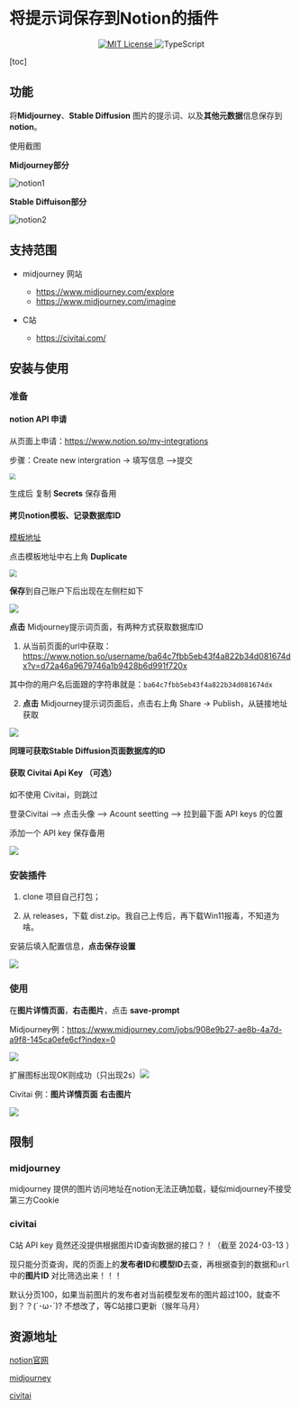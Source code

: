 # 将提示词保存到Notion的插件

<p align="center">
  <a href="LICENSE" target="_blank">
    <img alt="MIT License" src="https://img.shields.io/github/license/yetone/openai-translator.svg?style=flat-square" />
  </a>
  <img alt="TypeScript" src="https://img.shields.io/badge/-TypeScript-blue?style=flat-square&logo=typescript&logoColor=white" />
</p>    
[toc]




## 功能
将**Midjourney**、**Stable Diffusion** 图片的提示词、以及**其他元数据**信息保存到**notion**。



使用截图

**Midjourney部分**

![notion1](./other/notion1.jpg)

**Stable Diffuison部分**

![notion2](./other/notion2.jpg)



## 支持范围
- midjourney 网站
    - https://www.midjourney.com/explore
    - https://www.midjourney.com/imagine

- C站
    - https://civitai.com/

## 安装与使用

### 准备

#### notion API 申请

从页面上申请：https://www.notion.so/my-integrations

步骤：Create new intergration -> 填写信息 -->提交

<img src="./other/notion6.jpg" style="zoom:67%;" />

生成后 复制 **Secrets** 保存备用

#### 拷贝notion模板、记录数据库ID

[模板地址](https://mikotoayu.notion.site/Save-Prompt-template-835950fa263147bda2a2876d2c824f83)

点击模板地址中右上角 **Duplicate**

<img src="./other/notion3.jpg" style="zoom: 80%;" />

**保存**到自己账户下后出现在左侧栏如下

![](./other/notion4.jpg)

**点击** Midjourney提示词页面，有两种方式获取数据库ID

1. 从当前页面的url中获取：https://www.notion.so/username/ba64c7fbb5eb43f4a822b34d081674dx?v=d72a46a9679746a1b9428b6d991f720x

其中你的用户名后面跟的字符串就是：`ba64c7fbb5eb43f4a822b34d081674dx`

2. **点击** Midjourney提示词页面后，点击右上角 Share -> Publish，从链接地址获取

![](./other/notion5.jpg)

**同理可获取Stable Diffusion页面数据库的ID**





#### 获取 Civitai Api Key （可选）

如不使用 Civitai，则跳过

登录Civitai --> 点击头像 --> Acount seetting --> 拉到最下面 API keys 的位置

添加一个 API key 保存备用

![](./other/c1.jpg)



### 安装插件

1. clone 项目自己打包；

   [README_Starter.md]: ./README_Starter.md

2. 从 releases，下载 dist.zip。我自己上传后，再下载Win11报毒，不知道为啥。



安装后填入配置信息，**点击保存设置**

![](./other/sp1.jpg)

### 使用

在**图片详情页面**，**右击图片**，点击 **save-prompt**

Midjourney例：https://www.midjourney.com/jobs/908e9b27-ae8b-4a7d-a9f8-145ca0efe6cf?index=0

![](./other/sp2.jpg)

扩展图标出现OK则成功（只出现2s）![](./other/sp3.jpg)

Civitai 例：**图片详情页面** **右击图片**

![](./other/c2.jpg)




## 限制

### midjourney

midjourney 提供的图片访问地址在notion无法正确加载，疑似midjourney不接受第三方Cookie



### civitai

C站 API key 竟然还没提供根据图片ID查询数据的接口？！（截至 2024-03-13 ）

现只能分页查询，爬的页面上的**发布者ID**和**模型ID**去查，再根据查到的数据和`url`中的**图片ID** 对比筛选出来！！！

默认分页100，如果当前图片的发布者对当前模型发布的图片超过100，就查不到？？(´･ω･`)? 不想改了，等C站接口更新（猴年马月）



## 资源地址

[notion官网](https://www.notion.so/)

[midjourney](https://www.midjourney.com/)

[civitai](https://civitai.com/)
